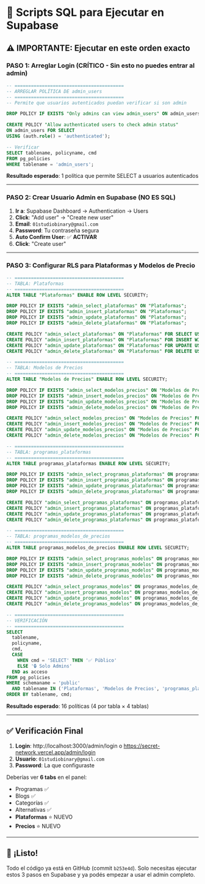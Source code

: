 # 🔧 Scripts SQL para Ejecutar en Supabase

## ⚠️ IMPORTANTE: Ejecutar en este orden exacto

### PASO 1: Arreglar Login (CRÍTICO - Sin esto no puedes entrar al admin)

```sql
-- ========================================
-- ARREGLAR POLÍTICA DE admin_users
-- ========================================
-- Permite que usuarios autenticados puedan verificar si son admin

DROP POLICY IF EXISTS "Only admins can view admin_users" ON admin_users;

CREATE POLICY "Allow authenticated users to check admin status" 
ON admin_users FOR SELECT 
USING (auth.role() = 'authenticated');

-- Verificar
SELECT tablename, policyname, cmd
FROM pg_policies
WHERE tablename = 'admin_users';
```

**Resultado esperado**: 1 política que permite SELECT a usuarios autenticados

---

### PASO 2: Crear Usuario Admin en Supabase (NO ES SQL)

1. **Ir a**: Supabase Dashboard → Authentication → Users
2. **Click**: "Add user" → "Create new user"
3. **Email**: `01studiobinary@gmail.com`
4. **Password**: Tu contraseña segura
5. **Auto Confirm User**: ✅ **ACTIVAR**
6. **Click**: "Create user"

---

### PASO 3: Configurar RLS para Plataformas y Modelos de Precio

```sql
-- ========================================
-- TABLA: Plataformas
-- ========================================
ALTER TABLE "Plataformas" ENABLE ROW LEVEL SECURITY;

DROP POLICY IF EXISTS "admin_select_plataformas" ON "Plataformas";
DROP POLICY IF EXISTS "admin_insert_plataformas" ON "Plataformas";
DROP POLICY IF EXISTS "admin_update_plataformas" ON "Plataformas";
DROP POLICY IF EXISTS "admin_delete_plataformas" ON "Plataformas";

CREATE POLICY "admin_select_plataformas" ON "Plataformas" FOR SELECT USING (true);
CREATE POLICY "admin_insert_plataformas" ON "Plataformas" FOR INSERT WITH CHECK (is_admin());
CREATE POLICY "admin_update_plataformas" ON "Plataformas" FOR UPDATE USING (is_admin()) WITH CHECK (is_admin());
CREATE POLICY "admin_delete_plataformas" ON "Plataformas" FOR DELETE USING (is_admin());

-- ========================================
-- TABLA: Modelos de Precios
-- ========================================
ALTER TABLE "Modelos de Precios" ENABLE ROW LEVEL SECURITY;

DROP POLICY IF EXISTS "admin_select_modelos_precios" ON "Modelos de Precios";
DROP POLICY IF EXISTS "admin_insert_modelos_precios" ON "Modelos de Precios";
DROP POLICY IF EXISTS "admin_update_modelos_precios" ON "Modelos de Precios";
DROP POLICY IF EXISTS "admin_delete_modelos_precios" ON "Modelos de Precios";

CREATE POLICY "admin_select_modelos_precios" ON "Modelos de Precios" FOR SELECT USING (true);
CREATE POLICY "admin_insert_modelos_precios" ON "Modelos de Precios" FOR INSERT WITH CHECK (is_admin());
CREATE POLICY "admin_update_modelos_precios" ON "Modelos de Precios" FOR UPDATE USING (is_admin()) WITH CHECK (is_admin());
CREATE POLICY "admin_delete_modelos_precios" ON "Modelos de Precios" FOR DELETE USING (is_admin());

-- ========================================
-- TABLA: programas_plataformas
-- ========================================
ALTER TABLE programas_plataformas ENABLE ROW LEVEL SECURITY;

DROP POLICY IF EXISTS "admin_select_programas_plataformas" ON programas_plataformas;
DROP POLICY IF EXISTS "admin_insert_programas_plataformas" ON programas_plataformas;
DROP POLICY IF EXISTS "admin_update_programas_plataformas" ON programas_plataformas;
DROP POLICY IF EXISTS "admin_delete_programas_plataformas" ON programas_plataformas;

CREATE POLICY "admin_select_programas_plataformas" ON programas_plataformas FOR SELECT USING (true);
CREATE POLICY "admin_insert_programas_plataformas" ON programas_plataformas FOR INSERT WITH CHECK (is_admin());
CREATE POLICY "admin_update_programas_plataformas" ON programas_plataformas FOR UPDATE USING (is_admin()) WITH CHECK (is_admin());
CREATE POLICY "admin_delete_programas_plataformas" ON programas_plataformas FOR DELETE USING (is_admin());

-- ========================================
-- TABLA: programas_modelos_de_precios
-- ========================================
ALTER TABLE programas_modelos_de_precios ENABLE ROW LEVEL SECURITY;

DROP POLICY IF EXISTS "admin_select_programas_modelos" ON programas_modelos_de_precios;
DROP POLICY IF EXISTS "admin_insert_programas_modelos" ON programas_modelos_de_precios;
DROP POLICY IF EXISTS "admin_update_programas_modelos" ON programas_modelos_de_precios;
DROP POLICY IF EXISTS "admin_delete_programas_modelos" ON programas_modelos_de_precios;

CREATE POLICY "admin_select_programas_modelos" ON programas_modelos_de_precios FOR SELECT USING (true);
CREATE POLICY "admin_insert_programas_modelos" ON programas_modelos_de_precios FOR INSERT WITH CHECK (is_admin());
CREATE POLICY "admin_update_programas_modelos" ON programas_modelos_de_precios FOR UPDATE USING (is_admin()) WITH CHECK (is_admin());
CREATE POLICY "admin_delete_programas_modelos" ON programas_modelos_de_precios FOR DELETE USING (is_admin());

-- ========================================
-- VERIFICACIÓN
-- ========================================
SELECT 
  tablename, 
  policyname, 
  cmd,
  CASE 
    WHEN cmd = 'SELECT' THEN '✅ Público'
    ELSE '🔒 Solo Admins'
  END as acceso
FROM pg_policies
WHERE schemaname = 'public'
  AND tablename IN ('Plataformas', 'Modelos de Precios', 'programas_plataformas', 'programas_modelos_de_precios')
ORDER BY tablename, cmd;
```

**Resultado esperado**: 16 políticas (4 por tabla × 4 tablas)

---

## ✅ Verificación Final

1. **Login**: http://localhost:3000/admin/login o https://secret-network.vercel.app/admin/login
2. **Usuario**: `01studiobinary@gmail.com`
3. **Password**: La que configuraste

Deberías ver **6 tabs** en el panel:
- Programas ✅
- Blogs ✅
- Categorías ✅
- Alternativas ✅
- **Plataformas** ⭐ NUEVO
- **Precios** ⭐ NUEVO

---

## 🎉 ¡Listo!

Todo el código ya está en GitHub (commit `b253e4d`).
Solo necesitas ejecutar estos 3 pasos en Supabase y ya podés empezar a usar el admin completo.
